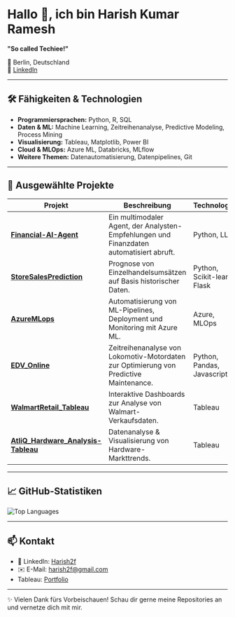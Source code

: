 # Hallo 👋, ich bin Harish Kumar Ramesh 

**"So called Techiee!"**  

📍 Berlin, Deutschland  
🔗 [LinkedIn](https://www.linkedin.com/in/harish2f)  

---

## 🛠️ Fähigkeiten & Technologien  

- **Programmiersprachen:** Python, R, SQL  
- **Daten & ML:** Machine Learning, Zeitreihenanalyse, Predictive Modeling, Process Mining  
- **Visualisierung:** Tableau, Matplotlib, Power BI  
- **Cloud & MLOps:** Azure ML, Databricks, MLflow  
- **Weitere Themen:** Datenautomatisierung, Datenpipelines, Git  

---

## 🚀 Ausgewählte Projekte  

| Projekt | Beschreibung | Technologien |
|---------|--------------|--------------|
| [**Financial-AI-Agent**](https://github.com/Harish2f/Financial-AI-Agent) | Ein multimodaler Agent, der Analysten-Empfehlungen und Finanzdaten automatisiert abruft. | Python, LLMs |
| [**StoreSalesPrediction**](https://github.com/Harish2f/StoreSalesPrediction) | Prognose von Einzelhandelsumsätzen auf Basis historischer Daten. | Python, Scikit-learn, Flask |
| [**AzureMLops**](https://github.com/Harish2f/AzureMLops) | Automatisierung von ML-Pipelines, Deployment und Monitoring mit Azure ML. | Azure, MLOps |
| [**EDV_Online**](https://github.com/Harish2f/EDV_Online) | Zeitreihenanalyse von Lokomotiv-Motordaten zur Optimierung von Predictive Maintenance. | Python, Pandas, Javascript |
| [**WalmartRetail_Tableau**](https://github.com/Harish2f/WalmartRetail_Tableau) | Interaktive Dashboards zur Analyse von Walmart-Verkaufsdaten. | Tableau |
| [**AtliQ_Hardware_Analysis-Tableau**](https://github.com/Harish2f/AtliQ_Hardware_Analysis-Tableau) | Datenanalyse & Visualisierung von Hardware-Markttrends. | Tableau |

---

## 📈 GitHub-Statistiken  

![Top Languages](https://github-readme-stats.vercel.app/api/top-langs/?username=Harish2f&layout=compact&theme=dark)

---

## 📫 Kontakt  

- 💼 LinkedIn: [Harish2f](https://www.linkedin.com/in/harish2f)  
- ✉️ E-Mail: harish2f@gmail.com
- Tableau: [Portfolio](https://public.tableau.com/app/profile/harish.kumar7404/vizzes)

---

✨ Vielen Dank fürs Vorbeischauen! Schau dir gerne meine Repositories an und vernetze dich mit mir.  
